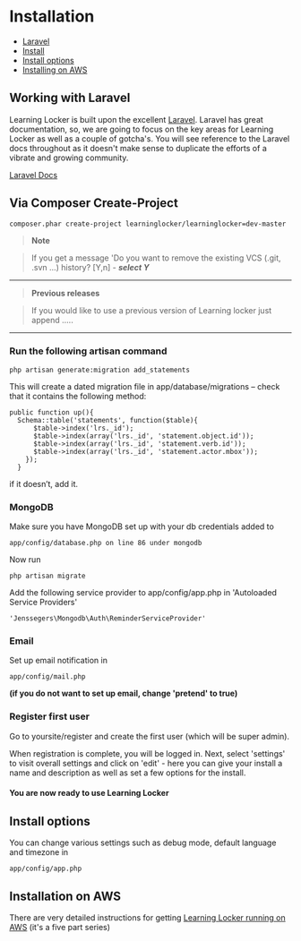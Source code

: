 Installation
============

- [Laravel](#laravel)
- [Install](#install)
- [Install options](#options)
- [Installing on AWS](#aws)

<a name="laravel"></a>
## Working with Laravel

Learning Locker is built upon the excellent [Laravel](http://laravel.com). Laravel has great documentation, so, we are going to focus on the 
key areas for Learning Locker as well as a couple of gotcha's. You will see reference to the Laravel docs throughout as it doesn't make
sense to duplicate the efforts of a vibrate and growing community.

[Laravel Docs](http://laravel.com/docs)

<a name="laravel"></a>
## Via Composer Create-Project

    composer.phar create-project learninglocker/learninglocker=dev-master

> **Note**

> If you get a message 'Do you want to remove the existing VCS (.git, .svn ...) history? [Y,n] - ***select Y***

***

> **Previous releases**

> If you would like to use a previous version of Learning locker just append .....

***

### Run the following artisan command 

    php artisan generate:migration add_statements

This will create a dated migration file in app/database/migrations – check that it contains the following method:

    public function up(){
      Schema::table('statements', function($table){
          $table->index('lrs._id');
          $table->index(array('lrs._id', 'statement.object.id'));
          $table->index(array('lrs._id', 'statement.verb.id'));
          $table->index(array('lrs._id', 'statement.actor.mbox'));
        });
      }

if it doesn’t, add it.

### MongoDB

Make sure you have MongoDB set up with your db credentials added to 

    app/config/database.php on line 86 under mongodb 

Now run

    php artisan migrate

Add the following service provider to app/config/app.php in 'Autoloaded Service Providers'

    'Jenssegers\Mongodb\Auth\ReminderServiceProvider'

### Email

Set up email notification in 

    app/config/mail.php 

**(if you do not want to set up email, change 'pretend' to true)**


### Register first user

Go to yoursite/register and create the first user (which will be super admin). 

When registration is complete, you will be logged in. Next, select 'settings' to visit overall settings and click on 'edit' - here you can give your install a name and description as well as set a few options for the install.

#### You are now ready to use Learning Locker

<a name="options"></a>
## Install options

You can change various settings such as debug mode, default language and timezone in 
    
    app/config/app.php

<a name="aws"></a>
## Installation on AWS

There are very detailed instructions for getting [Learning Locker running on AWS](http://cloudboffins.com/advanced-projects/learning-locker-lrs-free-server-part-1/) (it's a five part series)